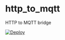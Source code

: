 # http_to_mqtt
HTTP to MQTT bridge

[![Deploy](https://www.herokucdn.com/deploy/button.svg)](https://heroku.com/deploy)
